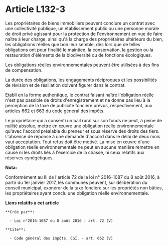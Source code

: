 # Article L132-3

Les propriétaires de biens immobiliers peuvent conclure un contrat avec une collectivité publique, un établissement public ou
une personne morale de droit privé agissant pour la protection de l'environnement en vue de faire naître à leur charge, ainsi
qu'à la charge des propriétaires ultérieurs du bien, les obligations réelles que bon leur semble, dès lors que de telles
obligations ont pour finalité le maintien, la conservation, la gestion ou la restauration d'éléments de la biodiversité ou de
fonctions écologiques. 

Les obligations réelles environnementales peuvent être utilisées à des fins de compensation. 

La durée des obligations, les engagements réciproques et les possibilités de révision et de résiliation doivent figurer dans
le contrat. 

Etabli en la forme authentique, le contrat faisant naître l'obligation réelle n'est pas passible de droits d'enregistrement
et ne donne pas lieu à la perception de la taxe de publicité foncière prévus, respectivement, aux articles 662 et 663 du code
général des impôts. 

Le propriétaire qui a consenti un bail rural sur son fonds ne peut, à peine de nullité absolue, mettre en œuvre une
obligation réelle environnementale qu'avec l'accord préalable du preneur et sous réserve des droits des tiers. L'absence de
réponse à une demande d'accord dans le délai de deux mois vaut acceptation. Tout refus doit être motivé. La mise en œuvre
d'une obligation réelle environnementale ne peut en aucune manière remettre en cause ni les droits liés à l'exercice de la
chasse, ni ceux relatifs aux réserves cynégétiques.

**Nota:**

Conformément au III de l'article 72 de la loi n° 2016-1087 du 8 août 2016, à partir du 1er janvier 2017, les communes
peuvent, sur délibération du conseil municipal, exonérer de la taxe foncière sur les propriétés non bâties, les propriétaires
ayant conclu une obligation réelle environnementale.

**Liens relatifs à cet article**

	**Créé par**:

	  - Loi n°2016-1087 du 8 août 2016 - art. 72 (V)

	**Cite**:

	  - Code général des impôts, CGI. - art. 662 (V)
